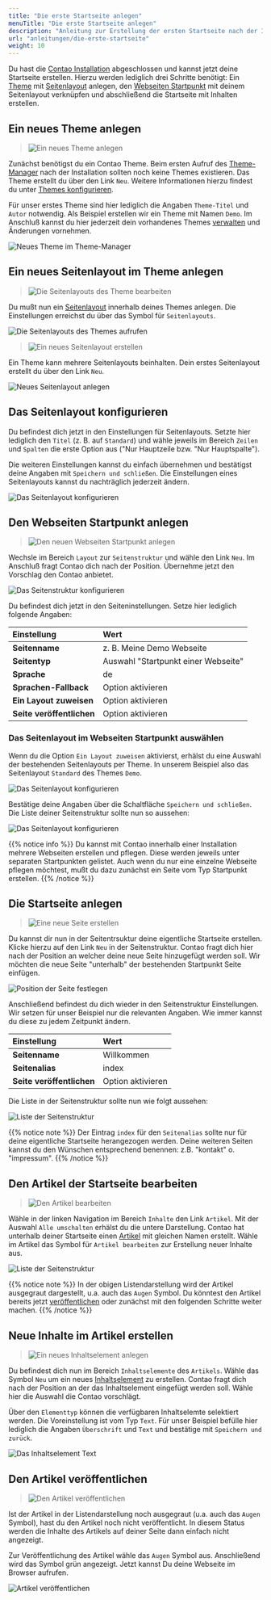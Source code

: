 ```yaml
---
title: "Die erste Startseite anlegen"
menuTitle: "Die erste Startseite anlegen"
description: "Anleitung zur Erstellung der ersten Startseite nach der Installation."
url: "anleitungen/die-erste-startseite"
weight: 10
---
```


Du hast die [Contao Installation](../../installation) abgeschlossen und kannst jetzt deine Startseite erstellen. 
Hierzu werden lediglich drei Schritte benötigt: Ein [Theme](../../theme-manager/themes-verwalten) mit 
[Seitenlayout](../../theme-manager/seitenlayouts-verwalten) anlegen, den 
[Webseiten Startpunkt](../../seitenstruktur/seiten-als-zentrale-elemente/#seitentypen) mit deinem Seitenlayout 
verknüpfen und abschließend die Startseite mit Inhalten erstellen.

## Ein neues Theme anlegen

> ![Ein neues Theme anlegen](/de/guides/images/de/new.svg?classes=icon&width=auto&height=1.8em)

Zunächst benötigst du ein Contao Theme. Beim ersten Aufruf des [Theme-Manager](../../theme-manager) nach der Installation
sollten noch keine Themes existieren. Das Theme erstellt du über den Link `Neu`. Weitere Informationen hierzu findest du
unter [Themes konfigurieren](../../theme-manager/themes-verwalten/#themes-konfigurieren). 

Für unser erstes Theme sind hier lediglich die Angaben `Theme-Titel` und `Autor` notwendig. Als Beispiel 
erstellen wir ein Theme mit Namen `Demo`. Im Anschluß kannst du hier jederzeit dein vorhandenes Themes 
[verwalten](../../theme-manager/themes-verwalten) und Änderungen vornehmen.

![Neues Theme im Theme-Manager](/de/guides/images/de/theme-new.png)


## Ein neues Seitenlayout im Theme anlegen

> ![Die Seitenlayouts des Theme bearbeiten](/de/guides//images/de/layout.svg?classes=icon&width=auto&height=1.8em)

Du mußt nun ein [Seitenlayout](../../theme-manager/seitenlayouts-verwalten) innerhalb deines Themes anlegen. Die 
Einstellungen erreichst du über das Symbol für `Seitenlayouts`. 

![Die Seitenlayouts des Themes aufrufen](/de/guides/images/de/theme-list.png)

> ![Ein neues Seitenlayout erstellen](/de/guides/images/de/new.svg?classes=icon&width=auto&height=1.8em)

Ein Theme kann mehrere Seitenlayouts beinhalten. Dein erstes Seitenlayout erstellt du über den Link `Neu`.

![Neues Seitenlayout anlegen](/de/guides/images/de/layout-list.png)


## Das Seitenlayout konfigurieren

Du befindest dich jetzt in den Einstellungen für Seitenlayouts. Setzte hier lediglich den `Titel` (z. B. auf `Standard`) 
und wähle jeweils im Bereich `Zeilen` und `Spalten` die erste Option aus ("Nur Hauptzeile bzw. "Nur Hauptspalte"). 

Die weiteren Einstellungen kannst du einfach übernehmen und bestätigst deine Angaben
mit `Speichern und schließen`. Die Einstellungen eines Seitenlayouts kannst du nachträglich jederzeit ändern.

![Das Seitenlayout konfigurieren](/de/guides/images/de/layout-conf.png)


## Den Webseiten Startpunkt anlegen

> ![Den neuen Webseiten Startpunkt anlegen](/de/guides/images/de/new.svg?classes=icon&width=auto&height=1.8em)

Wechsle im Bereich `Layout` zur `Seitenstruktur` und wähle den Link `Neu`. Im Anschluß fragt Contao dich nach der Position. 
Übernehme jetzt den Vorschlag den Contao anbietet.

![Das Seitenstruktur konfigurieren](/de/guides/images/de/page-position.png)

Du befindest dich jetzt in den Seiteninstellungen. Setze hier lediglich folgende Angaben:

| Einstellung                | Wert                                |
|:---------------------------|:------------------------------------|
| **Seitenname**             | z. B. Meine Demo Webseite           |
| **Seitentyp**              | Auswahl "Startpunkt einer Webseite" |
| **Sprache**                | de                                  |
| **Sprachen-Fallback**      | Option aktivieren                   |
| **Ein Layout zuweisen**    | Option aktivieren                   |
| **Seite veröffentlichen**  | Option aktivieren                   |


### Das Seitenlayout im Webseiten Startpunkt auswählen

Wenn du die Option `Ein Layout zuweisen` aktivierst, erhälst du eine Auswahl der bestehenden Seitenlayouts per Theme.
In unserem Beispiel also das Seitenlayout `Standard` des Themes `Demo`.

![Das Seitenlayout konfigurieren](/de/guides/images/de/page-select-layout.png)

Bestätige deine Angaben über die Schaltfläche `Speichern und schließen`. Die Liste deiner Seitenstruktur sollte nun 
so aussehen:

![Das Seitenlayout konfigurieren](/de/guides/images/de/page-list-starttype.png)

{{% notice info %}}
Du kannst mit Contao innerhalb einer Installation mehrere Webseiten erstellen und pflegen. Diese werden jeweils 
unter separaten Startpunkten gelistet. Auch wenn du nur eine einzelne Webseite pflegen möchtest, mußt du dazu zunächst 
ein Seite vom Typ Startpunkt erstellen.
{{% /notice %}}


## Die Startseite anlegen

> ![Eine neue Seite erstellen](/de/guides/images/de/new.svg?classes=icon&width=auto&height=1.8em)

Du kannst dir nun in der Seitentrsuktur deine eigentliche Startseite erstellen. Klicke hierzu auf den Link `Neu` in der
Seitenstruktur. Contao fragt dich hier nach der Position an welcher deine neue Seite hinzugefügt werden soll. Wir möchten 
die neue Seite "unterhalb" der bestehenden Startpunkt Seite einfügen. 

![Position der Seite festlegen](/de/guides/images/de/page-position-index.png)

Anschließend befindest du dich wieder in den Seitenstruktur Einstellungen. Wir setzen für unser Beispiel nur die 
relevanten Angaben. Wie immer kannst du diese zu jedem Zeitpunkt ändern.

| Einstellung                | Wert                                |
|:---------------------------|:------------------------------------|
| **Seitenname**             | Willkommen                          |
| **Seitenalias**            | index                               |
| **Seite veröffentlichen**  | Option aktivieren                   |

Die Liste in der Seitenstruktur sollte nun wie folgt aussehen:

![Liste der Seitenstruktur](/de/guides/images/de/page-list-index.png)

{{% notice note %}}
Der Eintrag `index` für den `Seitenalias` sollte nur für deine eigentliche Startseite herangezogen werden. Deine weiteren
Seiten kannst du den Wünschen entsprechend benennen: z.B. "kontakt" o. "impressum".
{{% /notice %}}


## Den Artikel der Startseite bearbeiten

> ![Den Artikel bearbeiten](/de/guides//images/de/edit.svg?classes=icon&width=auto&height=1.8em)

Wähle in der linken Navigation im Bereich `Inhalte` den Link `Artikel`. Mit der Auswahl `Alle umschalten` erhälst du
die untere Darstellung. Contao hat unterhalb deiner Startseite einen [Artikel](../../artikelverwaltung/artikel) mit 
gleichen Namen erstellt. Wähle im Artikel das Symbol für `Artikel bearbeiten` zur Erstellung neuer Inhalte aus.

![Liste der Seitenstruktur](/de/guides/images/de/article-edit.png)

{{% notice note %}}
In der obigen Listendarstellung wird der Artikel ausgegraut dargestellt, u.a. auch das `Augen` Symbol. Du könntest 
den Artikel bereits jetzt [veröffentlichen](#den-artikel-veröffentlichen) oder zunächst mit den folgenden Schritte weiter machen.
{{% /notice %}}


## Neue Inhalte im Artikel erstellen

> ![Ein neues Inhaltselement anlegen](/de/guides/images/de/new.svg?classes=icon&width=auto&height=1.8em)

Du befindest dich nun im Bereich `Inhaltselemente` des `Artikels`. Wähle das Symbol `Neu` um ein neues 
[Inhaltselement](../../artikelverwaltung/inhaltselemente) zu erstellen. Contao fragt dich nach der Position an der das 
Inhaltselement eingefügt werden soll. Wähle hier die Auswahl die Contao vorschlägt.

Über den `Elementtyp` können die verfügbaren Inhaltselemte selektiert werden. Die Voreinstellung ist vom Typ `Text`. 
Für unser Beispiel befülle hier lediglich die Angaben `Überschrift` und `Text` und bestätige mit `Speichern und zurück`.

![Das Inhaltselement Text](/de/guides/images/de/content-ce-text.png)


## Den Artikel veröffentlichen

> ![Den Artikel veröffentlichen](/de/guides//images/de/published.svg?classes=icon&width=auto&height=1.8em)

Ist der Artikel in der Listendarstellung noch ausgegraut (u.a. auch das `Augen` Symbol), hast du den Artikel 
noch nicht veröffentlicht. In diesem Status werden die Inhalte des Artikels auf deiner Seite dann 
einfach nicht angezeigt. 

Zur Veröffentlichung des Artikel wähle das `Augen` Symbol aus. Anschließend wird das Symbol grün angezeigt. 
Jetzt kannst Du deine Webseite im Browser aufrufen.

![Artikel veröffentlichen](/de/guides/images/de/article-publish.png)